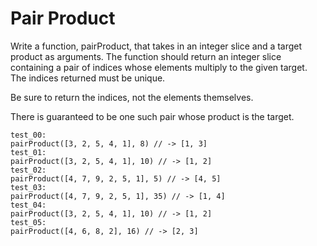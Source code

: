 # Pair Product

Write a function, pairProduct, that takes in an integer slice and a target product as arguments. The function should return an integer slice containing a pair of indices whose elements multiply to the given target. The indices returned must be unique.

Be sure to return the indices, not the elements themselves.

There is guaranteed to be one such pair whose product is the target.

```
test_00:
pairProduct([3, 2, 5, 4, 1], 8) // -> [1, 3]
test_01:
pairProduct([3, 2, 5, 4, 1], 10) // -> [1, 2]
test_02:
pairProduct([4, 7, 9, 2, 5, 1], 5) // -> [4, 5]
test_03:
pairProduct([4, 7, 9, 2, 5, 1], 35) // -> [1, 4]
test_04:
pairProduct([3, 2, 5, 4, 1], 10) // -> [1, 2]
test_05:
pairProduct([4, 6, 8, 2], 16) // -> [2, 3]
```
